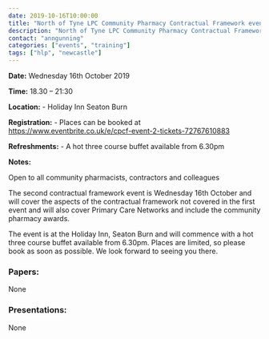 ```yaml
---
date: 2019-10-16T10:00:00
title: "North of Tyne LPC Community Pharmacy Contractual Framework event"
description: "North of Tyne LPC Community Pharmacy Contractual Framework event"
contact: "anngunning"
categories: ["events", "training"]
tags: ["hlp", "newcastle"]
---
```


**Date:**  Wednesday 16th October 2019  

**Time:**  18.30 – 21:30  

**Location:**  -  Holiday Inn Seaton Burn

**Registration:**  -  Places can be booked at https://www.eventbrite.co.uk/e/cpcf-event-2-tickets-72767610883

**Refreshments:**  -  A hot three course buffet available from 6.30pm

**Notes:**  

Open to all community pharmacists, contractors and colleagues

The second contractual framework event is Wednesday 16th October and will cover the aspects of the contractual framework not covered in the first event and will also cover Primary Care Networks and include the community pharmacy awards. 

The event is at the Holiday Inn, Seaton Burn and will commence with a hot three course buffet available from 6.30pm.
Places are limited, so please book as soon as possible.
We look forward to seeing you there.

### Papers:

None

### Presentations:

None
